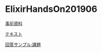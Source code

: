 # ElixirHandsOn201906

[事前資料](https://docs.google.com/presentation/d/12Jh9Xrla71jLzTqyOhYVJFTZfxTPYF6OHaM2FflPK_8/edit?usp=sharing)

[テキスト](https://github.com/ohr486/ElixirHandsOn201906/wiki)

[回答サンプル:課題](https://github.com/ohr486/ElixirHandsOn201906/blob/master/basic/lib/basic.ex)
